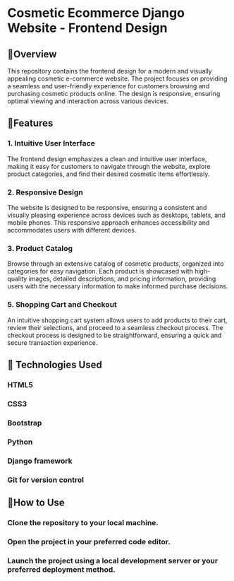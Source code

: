 # Cosmetic Ecommerce Django Website - Frontend Design

## 💫Overview
This repository contains the frontend design for a modern and visually appealing cosmetic e-commerce website. The project focuses on providing a seamless and user-friendly experience for customers browsing and purchasing cosmetic products online. The design is responsive, ensuring optimal viewing and interaction across various devices.

## 💫Features
### 1. Intuitive User Interface
The frontend design emphasizes a clean and intuitive user interface, making it easy for customers to navigate through the website, explore product categories, and find their desired cosmetic items effortlessly.

### 2. Responsive Design
The website is designed to be responsive, ensuring a consistent and visually pleasing experience across devices such as desktops, tablets, and mobile phones. This responsive approach enhances accessibility and accommodates users with different devices.

### 3. Product Catalog
Browse through an extensive catalog of cosmetic products, organized into categories for easy navigation. Each product is showcased with high-quality images, detailed descriptions, and pricing information, providing users with the necessary information to make informed purchase decisions.

### 5. Shopping Cart and Checkout
An intuitive shopping cart system allows users to add products to their cart, review their selections, and proceed to a seamless checkout process. The checkout process is designed to be straightforward, ensuring a quick and secure transaction experience.


## 💫 Technologies Used
### HTML5
### CSS3 
### Bootstrap 
### Python
### Django framework 
### Git for version control

## 💫How to Use
### Clone the repository to your local machine.
### Open the project in your preferred code editor.
### Launch the project using a local development server or your preferred deployment method.


